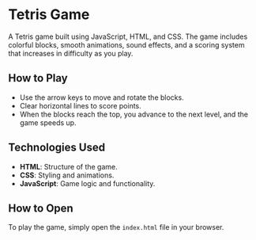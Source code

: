 # Tetris Game

A Tetris game built using JavaScript, HTML, and CSS. The game includes colorful blocks, smooth animations, sound effects, and a scoring system that increases in difficulty as you play.

## How to Play

- Use the arrow keys to move and rotate the blocks.
- Clear horizontal lines to score points.
- When the blocks reach the top, you advance to the next level, and the game speeds up.

## Technologies Used

- **HTML**: Structure of the game.
- **CSS**: Styling and animations.
- **JavaScript**: Game logic and functionality.

## How to Open

To play the game, simply open the `index.html` file in your browser.
